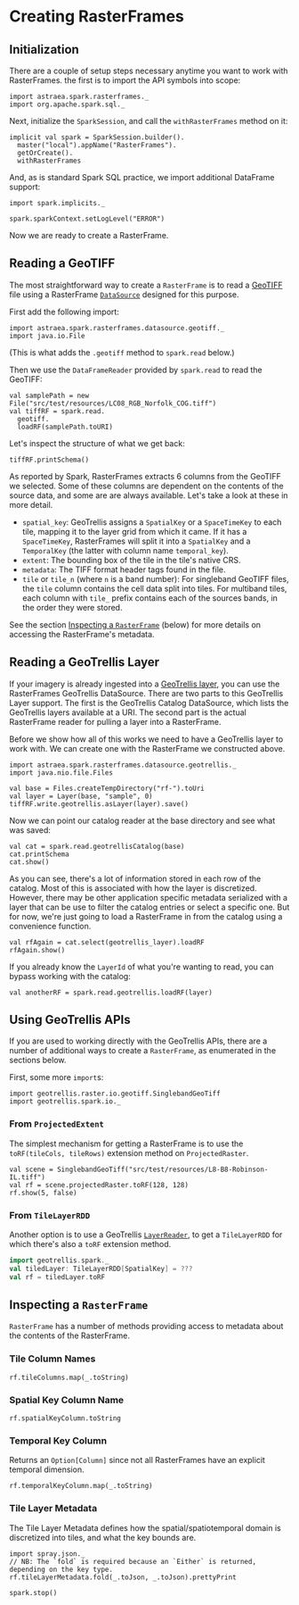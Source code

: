 
# Creating RasterFrames

## Initialization

There are a couple of setup steps necessary anytime you want to work with RasterFrames. the first is to import the API symbols into scope:



```tut:silent
import astraea.spark.rasterframes._
import org.apache.spark.sql._
```


Next, initialize the `SparkSession`, and call the `withRasterFrames` method on it:


```tut:silent
implicit val spark = SparkSession.builder().
  master("local").appName("RasterFrames").
  getOrCreate().
  withRasterFrames
```

And, as is standard Spark SQL practice, we import additional DataFrame support:

```tut:silent
import spark.implicits._
```

```tut:invisible
spark.sparkContext.setLogLevel("ERROR")
```

Now we are ready to create a RasterFrame.

## Reading a GeoTIFF

The most straightforward way to create a `RasterFrame` is to read a [GeoTIFF](https://en.wikipedia.org/wiki/GeoTIFF)
file using a RasterFrame [`DataSource`](https://spark.apache.org/docs/latest/sql-programming-guide.html#data-sources)
designed for this purpose.

First add the following import:


```tut:silent
import astraea.spark.rasterframes.datasource.geotiff._
import java.io.File
```

(This is what adds the `.geotiff` method to `spark.read` below.)

Then we use the `DataFrameReader` provided by `spark.read` to read the GeoTIFF:


```tut:book
val samplePath = new File("src/test/resources/LC08_RGB_Norfolk_COG.tiff")
val tiffRF = spark.read.
  geotiff.
  loadRF(samplePath.toURI)
```


Let's inspect the structure of what we get back:


```tut
tiffRF.printSchema()
```

As reported by Spark, RasterFrames extracts 6 columns from the GeoTIFF we selected. Some of these columns are dependent
on the contents of the source data, and some are are always available. Let's take a look at these in more detail.

* `spatial_key`: GeoTrellis assigns a `SpatialKey` or a `SpaceTimeKey` to each tile, mapping it to the layer grid from
which it came. If it has a `SpaceTimeKey`, RasterFrames will split it into a `SpatialKey` and a `TemporalKey` (the
latter with column name `temporal_key`).
* `extent`: The bounding box of the tile in the tile's native CRS.
* `metadata`: The TIFF format header tags found in the file.
* `tile` or `tile_n` (where `n` is a band number): For singleband GeoTIFF files, the `tile` column contains the cell
data split into tiles. For multiband tiles, each column with `tile_` prefix contains each of the sources bands,
in the order they were stored.

See the section [Inspecting a `RasterFrame`](#inspecting-a--code-rasterframe--code-) (below) for more details on accessing the RasterFrame's metadata.

## Reading a GeoTrellis Layer

If your imagery is already ingested into a [GeoTrellis layer](https://docs.geotrellis.io/en/latest/guide/spark.html#writing-layers),
you can use the RasterFrames GeoTrellis DataSource. There are two parts to this GeoTrellis Layer support. The first
is the GeoTrellis Catalog DataSource, which lists the GeoTrellis layers available at a URI. The second part is the actual
RasterFrame reader for pulling a layer into a RasterFrame.

Before we show how all of this works we need to have a GeoTrellis layer to work with. We can create one with the RasterFrame we constructed above.


```tut:silent
import astraea.spark.rasterframes.datasource.geotrellis._
import java.nio.file.Files

val base = Files.createTempDirectory("rf-").toUri
val layer = Layer(base, "sample", 0)
tiffRF.write.geotrellis.asLayer(layer).save()
```

Now we can point our catalog reader at the base directory and see what was saved:

```tut
val cat = spark.read.geotrellisCatalog(base)
cat.printSchema
cat.show()
```

As you can see, there's a lot of information stored in each row of the catalog. Most of this is associated with how the
layer is discretized. However, there may be other application specific metadata serialized with a layer that can be use
to filter the catalog entries or select a specific one. But for now, we're just going to load a RasterFrame in from the
catalog using a convenience function.

```tut
val rfAgain = cat.select(geotrellis_layer).loadRF
rfAgain.show()
```

If you already know the `LayerId` of what you're wanting to read, you can bypass working with the catalog:

```tut
val anotherRF = spark.read.geotrellis.loadRF(layer)
```

## Using GeoTrellis APIs

If you are used to working directly with the GeoTrellis APIs, there are a number of additional ways to create a `RasterFrame`, as enumerated in the sections below.

First, some more `import`s:

```tut:silent
import geotrellis.raster.io.geotiff.SinglebandGeoTiff
import geotrellis.spark.io._
```


### From `ProjectedExtent`

The simplest mechanism for getting a RasterFrame is to use the `toRF(tileCols, tileRows)` extension method on `ProjectedRaster`.


```tut
val scene = SinglebandGeoTiff("src/test/resources/L8-B8-Robinson-IL.tiff")
val rf = scene.projectedRaster.toRF(128, 128)
rf.show(5, false)
```


### From `TileLayerRDD`

Another option is to use a GeoTrellis [`LayerReader`](https://docs.geotrellis.io/en/latest/guide/tile-backends.html),
to get a `TileLayerRDD` for which there's also a `toRF` extension method.


```scala
import geotrellis.spark._
val tiledLayer: TileLayerRDD[SpatialKey] = ???
val rf = tiledLayer.toRF
```


## Inspecting a `RasterFrame`

`RasterFrame` has a number of methods providing access to metadata about the contents of the RasterFrame.

### Tile Column Names


```tut:book
rf.tileColumns.map(_.toString)
```


### Spatial Key Column Name


```tut:book
rf.spatialKeyColumn.toString
```

### Temporal Key Column

Returns an `Option[Column]` since not all RasterFrames have an explicit temporal dimension.

```tut:book
rf.temporalKeyColumn.map(_.toString)
```

### Tile Layer Metadata

The Tile Layer Metadata defines how the spatial/spatiotemporal domain is discretized into tiles, and what the key bounds are.

```tut
import spray.json._
// NB: The `fold` is required because an `Either` is returned, depending on the key type.
rf.tileLayerMetadata.fold(_.toJson, _.toJson).prettyPrint
```

```tut:invisible
spark.stop()
```


